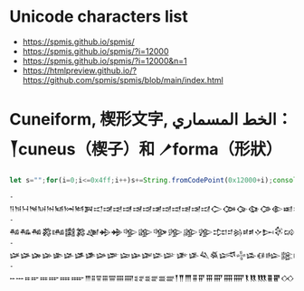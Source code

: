# Unicode characters list
- https://spmis.github.io/spmis/
- https://spmis.github.io/spmis/?i=12000
- https://spmis.github.io/spmis/?i=12000&n=1
- https://htmlpreview.github.io/?https://github.com/spmis/spmis/blob/main/index.html
# Cuneiform, 楔形文字, الخط المسماري‎：𒐕cuneus（楔子）和 𒑠forma（形狀） 
```Javascript
let s="";for(i=0;i<=0x4ff;i++)s+=String.fromCodePoint(0x12000+i);console.log(s);
```
```
-  𒀀𒀁𒀂𒀃𒀄𒀅𒀆𒀇𒀈𒀉𒀊𒀋𒀌𒀍𒀎𒀏𒀐𒀑𒀒𒀓𒀔𒀕𒀖𒀗𒀘𒀙𒀚𒀛𒀜𒀝𒀞𒀟𒀠𒀡𒀢𒀣𒀤𒀥𒀦𒀧𒀨𒀩𒀪𒀫𒀬𒀭𒀮𒀯𒀰𒀱𒀲𒀳𒀴𒀵𒀶𒀷𒀸𒀹𒀺𒀻𒀼𒀽𒀾𒀿𒁀𒁁𒁂𒁃𒁄𒁅𒁆𒁇𒁈𒁉𒁊𒁋𒁌𒁍𒁎𒁏𒁐𒁑𒁒𒁓𒁔𒁕𒁖𒁗𒁘𒁙𒁚𒁛𒁜𒁝𒁞𒁟𒁠𒁡𒁢𒁣𒁤𒁥𒁦𒁧𒁨𒁩𒁪𒁫𒁬𒁭𒁮𒁯𒁰𒁱𒁲𒁳𒁴𒁵𒁶𒁷𒁸𒁹𒁺𒁻𒁼𒁽𒁾𒁿𒂀𒂁𒂂𒂃𒂄𒂅𒂆𒂇𒂈𒂉𒂊𒂋𒂌𒂍𒂎𒂏𒂐𒂑𒂒𒂓𒂔𒂕𒂖𒂗𒂘𒂙𒂚𒂛𒂜𒂝𒂞𒂟𒂠𒂡𒂢𒂣𒂤𒂥𒂦𒂧𒂨𒂩𒂪𒂫𒂬𒂭𒂮𒂯𒂰𒂱𒂲𒂳𒂴𒂵𒂶𒂷𒂸𒂹𒂺𒂻𒂼𒂽𒂾𒂿𒃀𒃁𒃂𒃃𒃄𒃅𒃆𒃇𒃈𒃉𒃊𒃋𒃌𒃍𒃎𒃏𒃐𒃑𒃒𒃓𒃔𒃕𒃖𒃗𒃘𒃙𒃚𒃛𒃜𒃝𒃞𒃟𒃠𒃡𒃢𒃣𒃤𒃥𒃦𒃧𒃨𒃩𒃪𒃫𒃬𒃭𒃮𒃯𒃰𒃱𒃲𒃳𒃴𒃵𒃶𒃷𒃸𒃹𒃺𒃻𒃼𒃽𒃾𒃿
-  𒄀𒄁𒄂𒄃𒄄𒄅𒄆𒄇𒄈𒄉𒄊𒄋𒄌𒄍𒄎𒄏𒄐𒄑𒄒𒄓𒄔𒄕𒄖𒄗𒄘𒄙𒄚𒄛𒄜𒄝𒄞𒄟𒄠𒄡𒄢𒄣𒄤𒄥𒄦𒄧𒄨𒄩𒄪𒄫𒄬𒄭𒄮𒄯𒄰𒄱𒄲𒄳𒄴𒄵𒄶𒄷𒄸𒄹𒄺𒄻𒄼𒄽𒄾𒄿𒅀𒅁𒅂𒅃𒅄𒅅𒅆𒅇𒅈𒅉𒅊𒅋𒅌𒅍𒅎𒅏𒅐𒅑𒅒𒅓𒅔𒅕𒅖𒅗𒅘𒅙𒅚𒅛𒅜𒅝𒅞𒅟𒅠𒅡𒅢𒅣𒅤𒅥𒅦𒅧𒅨𒅩𒅪𒅫𒅬𒅭𒅮𒅯𒅰𒅱𒅲𒅳𒅴𒅵𒅶𒅷𒅸𒅹𒅺𒅻𒅼𒅽𒅾𒅿𒆀𒆁𒆂𒆃𒆄𒆅𒆆𒆇𒆈𒆉𒆊𒆋𒆌𒆍𒆎𒆏𒆐𒆑𒆒𒆓𒆔𒆕𒆖𒆗𒆘𒆙𒆚𒆛𒆜𒆝𒆞𒆟𒆠𒆡𒆢𒆣𒆤𒆥𒆦𒆧𒆨𒆩𒆪𒆫𒆬𒆭𒆮𒆯𒆰𒆱𒆲𒆳𒆴𒆵𒆶𒆷𒆸𒆹𒆺𒆻𒆼𒆽𒆾𒆿𒇀𒇁𒇂𒇃𒇄𒇅𒇆𒇇𒇈𒇉𒇊𒇋𒇌𒇍𒇎𒇏𒇐𒇑𒇒𒇓𒇔𒇕𒇖𒇗𒇘𒇙𒇚𒇛𒇜𒇝𒇞𒇟𒇠𒇡𒇢𒇣𒇤𒇥𒇦𒇧𒇨𒇩𒇪𒇫𒇬𒇭𒇮𒇯𒇰𒇱𒇲𒇳𒇴𒇵𒇶𒇷𒇸𒇹𒇺𒇻𒇼𒇽𒇾𒇿
-  𒈀𒈁𒈂𒈃𒈄𒈅𒈆𒈇𒈈𒈉𒈊𒈋𒈌𒈍𒈎𒈏𒈐𒈑𒈒𒈓𒈔𒈕𒈖𒈗𒈘𒈙𒈚𒈛𒈜𒈝𒈞𒈟𒈠𒈡𒈢𒈣𒈤𒈥𒈦𒈧𒈨𒈩𒈪𒈫𒈬𒈭𒈮𒈯𒈰𒈱𒈲𒈳𒈴𒈵𒈶𒈷𒈸𒈹𒈺𒈻𒈼𒈽𒈾𒈿𒉀𒉁𒉂𒉃𒉄𒉅𒉆𒉇𒉈𒉉𒉊𒉋𒉌𒉍𒉎𒉏𒉐𒉑𒉒𒉓𒉔𒉕𒉖𒉗𒉘𒉙𒉚𒉛𒉜𒉝𒉞𒉟𒉠𒉡𒉢𒉣𒉤𒉥𒉦𒉧𒉨𒉩𒉪𒉫𒉬𒉭𒉮𒉯𒉰𒉱𒉲𒉳𒉴𒉵𒉶𒉷𒉸𒉹𒉺𒉻𒉼𒉽𒉾𒉿𒊀𒊁𒊂𒊃𒊄𒊅𒊆𒊇𒊈𒊉𒊊𒊋𒊌𒊍𒊎𒊏𒊐𒊑𒊒𒊓𒊔𒊕𒊖𒊗𒊘𒊙𒊚𒊛𒊜𒊝𒊞𒊟𒊠𒊡𒊢𒊣𒊤𒊥𒊦𒊧𒊨𒊩𒊪𒊫𒊬𒊭𒊮𒊯𒊰𒊱𒊲𒊳𒊴𒊵𒊶𒊷𒊸𒊹𒊺𒊻𒊼𒊽𒊾𒊿𒋀𒋁𒋂𒋃𒋄𒋅𒋆𒋇𒋈𒋉𒋊𒋋𒋌𒋍𒋎𒋏𒋐𒋑𒋒𒋓𒋔𒋕𒋖𒋗𒋘𒋙𒋚𒋛𒋜𒋝𒋞𒋟𒋠𒋡𒋢𒋣𒋤𒋥𒋦𒋧𒋨𒋩𒋪𒋫𒋬𒋭𒋮𒋯𒋰𒋱𒋲𒋳𒋴𒋵𒋶𒋷𒋸𒋹𒋺𒋻𒋼𒋽𒋾𒋿𒌀𒌁𒌂𒌃𒌄𒌅𒌆𒌇𒌈𒌉𒌊𒌋𒌌𒌍𒌎𒌏𒌐𒌑𒌒𒌓𒌔𒌕𒌖𒌗𒌘𒌙𒌚𒌛𒌜𒌝𒌞𒌟𒌠𒌡𒌢𒌣𒌤𒌥𒌦𒌧𒌨𒌩𒌪𒌫𒌬𒌭𒌮𒌯𒌰𒌱𒌲𒌳𒌴𒌵𒌶𒌷𒌸𒌹𒌺𒌻𒌼𒌽𒌾𒌿𒍀𒍁𒍂𒍃𒍄𒍅𒍆𒍇𒍈𒍉𒍊𒍋𒍌𒍍𒍎𒍏𒍐𒍑𒍒𒍓𒍔𒍕𒍖𒍗𒍘𒍙𒍚𒍛𒍜𒍝𒍞𒍟𒍠𒍡𒍢𒍣𒍤𒍥𒍦𒍧𒍨𒍩𒍪𒍫𒍬𒍭𒍮𒍯𒍰𒍱𒍲𒍳𒍴𒍵𒍶𒍷𒍸𒍹𒍺𒍻𒍼𒍽𒍾𒍿𒎀𒎁𒎂𒎃𒎄𒎅𒎆𒎇𒎈𒎉𒎊𒎋𒎌𒎍𒎎𒎏𒎐𒎑𒎒𒎓𒎔𒎕𒎖𒎗𒎘
-  𒐀𒐁𒐂𒐃𒐄𒐅𒐆𒐇𒐈𒐉𒐊𒐋𒐌𒐍𒐎𒐏𒐐𒐑𒐒𒐓𒐔𒐕𒐖𒐗𒐘𒐙𒐚𒐛𒐜𒐝𒐞𒐟𒐠𒐡𒐢𒐣𒐤𒐥𒐦𒐧𒐨𒐩𒐪𒐫𒐬𒐭𒐮𒐯𒐰𒐱𒐲𒐳𒐴𒐵𒐶𒐷𒐸𒐹𒐺𒐻𒐼𒐽𒐾𒐿𒑀𒑁𒑂𒑃𒑄𒑅𒑆𒑇𒑈𒑉𒑊𒑋𒑌𒑍𒑎𒑏𒑐𒑑𒑒𒑓𒑔𒑕𒑖𒑗𒑘𒑙𒑚𒑛𒑜𒑝𒑞𒑟𒑠𒑡𒑢𒑣𒑤𒑥𒑦𒑧𒑨𒑩𒑪𒑫𒑬𒑭𒑮𒑯𒑰𒑱𒑲𒑳𒑴
```
